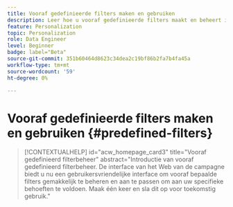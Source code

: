 ```yaml
---
title: Vooraf gedefinieerde filters maken en gebruiken
description: Leer hoe u vooraf gedefinieerde filters maakt en beheert in de gebruikersinterface van Adobe Campaign
feature: Personalization
topic: Personalization
role: Data Engineer
level: Beginner
badge: label="Beta"
source-git-commit: 351b60464d8623c34dea2c19bf86b2fa7b4fa45a
workflow-type: tm+mt
source-wordcount: '59'
ht-degree: 0%

---
```


# Vooraf gedefinieerde filters maken en gebruiken {#predefined-filters}

>[!CONTEXTUALHELP]
>id="acw_homepage_card3"
>title="Vooraf gedefinieerd filterbeheer"
>abstract="Introductie van vooraf gedefinieerd filterbeheer. De interface van het Web van de campagne biedt u nu een gebruikersvriendelijke interface om vooraf bepaalde filters gemakkelijk te beheren en aan te passen om aan uw specifieke behoeften te voldoen. Maak één keer en sla dit op voor toekomstig gebruik."


